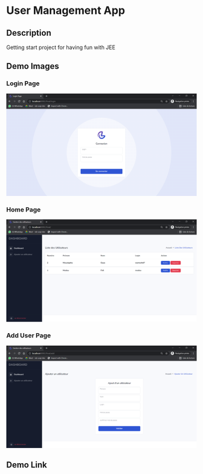 # User Management App
## Description
Getting start project for having fun with JEE

## Demo Images
### Login Page
![](demo-images\login.PNG)
### Home Page
![](demo-images\home.PNG)
### Add User Page
![](demo-images\addUser.PNG)
## Demo Link
